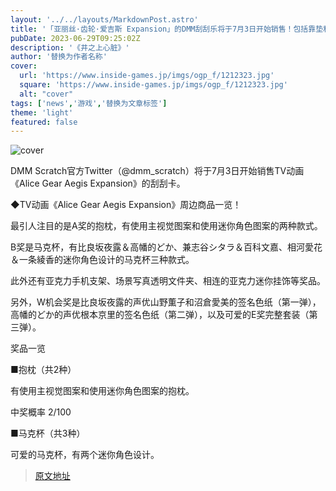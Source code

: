 ```yaml
---
layout: '../../layouts/MarkdownPost.astro'
title: '「亚丽丝·齿轮·爱吉斯 Expansion」的DMM刮刮乐将于7月3日开始销售！包括靠垫和手机支架等实用性十足的商品'
pubDate: 2023-06-29T09:25:02Z
description: '《井之上心脏》'
author: '替换为作者名称'
cover:
  url: 'https://www.inside-games.jp/imgs/ogp_f/1212323.jpg'
  square: 'https://www.inside-games.jp/imgs/ogp_f/1212323.jpg'
  alt: "cover"
tags: ['news','游戏','替换为文章标签']
theme: 'light'
featured: false
---
```


![cover](https://www.inside-games.jp/imgs/ogp_f/1212323.jpg)

DMM Scratch官方Twitter（@dmm_scratch）将于7月3日开始销售TV动画《Alice Gear Aegis Expansion》的刮刮卡。

◆TV动画《Alice Gear Aegis Expansion》周边商品一览！ 

最引人注目的是A奖的抱枕，有使用主视觉图案和使用迷你角色图案的两种款式。

B奖是马克杯，有比良坂夜露＆高幡的どか、兼志谷シタラ＆百科文嘉、相河愛花＆一条綾香的迷你角色设计的马克杯三种款式。

此外还有亚克力手机支架、场景写真透明文件夹、相连的亚克力迷你挂饰等奖品。

另外，W机会奖是比良坂夜露的声优山野薫子和沼倉愛美的签名色纸（第一弹），高幡的どか的声优根本京里的签名色纸（第二弹），以及可爱的E奖完整套装（第三弹）。

奖品一览

■抱枕（共2种）

有使用主视觉图案和使用迷你角色图案的抱枕。

中奖概率 2/100

■马克杯（共3种）

可爱的马克杯，有两个迷你角色设计。



>[原文地址](https://www.inside-games.jp/article/2023/06/29/146899.html)  